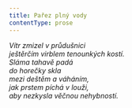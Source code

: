 ```yaml
---
title: Pařez plný vody
contentType: prose
---
```


<section>

_Vítr zmizel v průdušnici  
ještěrčím virblem tenounkých kostí.  
Sláma tahavě padá  
do horečky skla  
mezi deštěm a váháním,  
jak prstem píchá v louži,  
aby nezkysla věčnou nehybností._

</section>
